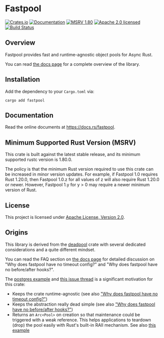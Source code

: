 # Fastpool

[![Crates.io][crates-badge]][crates-url]
[![Documentation][docs-badge]][docs-url]
[![MSRV 1.80][msrv-badge]](https://www.whatrustisit.com)
[![Apache 2.0 licensed][license-badge]][license-url]
[![Build Status][actions-badge]][actions-url]

[crates-badge]: https://img.shields.io/crates/v/fastpool.svg
[crates-url]: https://crates.io/crates/fastpool
[docs-badge]: https://docs.rs/fastpool/badge.svg
[msrv-badge]: https://img.shields.io/badge/MSRV-1.80-green?logo=rust
[docs-url]: https://docs.rs/fastpool
[license-badge]: https://img.shields.io/crates/l/fastpool
[license-url]: LICENSE
[actions-badge]: https://github.com/fast/fastpool/workflows/CI/badge.svg
[actions-url]:https://github.com/fast/fastpool/actions?query=workflow%3ACI

## Overview

Fastpool provides fast and runtime-agnostic object pools for Async Rust.

You can read [the docs page](https://docs.rs/fastpool/*/fastpool/) for a complete overview of the library.

## Installation

Add the dependency to your `Cargo.toml` via:

```shell
cargo add fastpool
```

## Documentation

Read the online documents at https://docs.rs/fastpool.

## Minimum Supported Rust Version (MSRV)

This crate is built against the latest stable release, and its minimum supported rustc version is 1.80.0.

The policy is that the minimum Rust version required to use this crate can be increased in minor version updates. For example, if Fastpool 1.0 requires Rust 1.20.0, then Fastpool 1.0.z for all values of z will also require Rust 1.20.0 or newer. However, Fastpool 1.y for y > 0 may require a newer minimum version of Rust.

## License

This project is licensed under [Apache License, Version 2.0](LICENSE).

## Origins

This library is derived from the [deadpool](https://docs.rs/deadpool/) crate with several dedicated considerations and a quite different mindset.

You can read the FAQ section on [the docs page](https://docs.rs/fastpool/*/fastpool/#faq) for detailed discussion on "Why does fastpool have no timeout config?" and "Why does fastpool have no before/after hooks?".

The [postgres example](examples/postgres) and [this issue thread](https://github.com/launchbadge/sqlx/issues/2276#issuecomment-2687157357) is a significant motivation for this crate:

* Keeps the crate runtime-agnostic (see also ["Why does fastpool have no timeout config?"](https://docs.rs/fastpool/*/fastpool/#why-does-fastpool-have-no-timeout-config))
* Keeps the abstraction really dead simple (see also ["Why does fastpool have no before/after hooks?"](https://docs.rs/fastpool/*/fastpool/#why-does-fastpool-have-no-beforeafter-hooks))
* Returns an `Arc<Pool>` on creation so that maintenance could be triggered with a weak reference. This helps applications to teardown (drop) the pool easily with Rust's built-in RAII mechanism. See also [this example](https://docs.rs/fastpool/*/fastpool/bounded/struct.Pool.html#method.retain)
